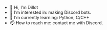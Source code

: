 - 👋 Hi, I’m Dillot
- 👀 I’m interested in: making Discord bots.
- 🌱 I’m currently learning: Python, C/C++
- 📫 How to reach me: contact me with Discord.

<!---
DS-GitHub/DS-GitHub is a ✨ special ✨ repository because its `README.md` (this file) appears on your GitHub profile.
You can click the Preview link to take a look at your changes.
--->

